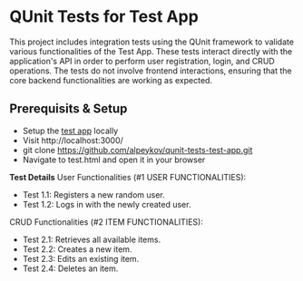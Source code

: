 # QUnit Tests for Test App
This project includes integration tests using the QUnit framework to validate various functionalities of the Test App. These tests interact directly with the application's API in order to perform user registration, login, and CRUD operations. The tests do not involve frontend interactions, ensuring that the core backend functionalities are working as expected.

## Prerequisits & Setup
- Setup the [test app](https://github.com/alpeykov/test-app/blob/master/README.md) locally 
- Visit http://localhost:3000/
- git clone https://github.com/alpeykov/qunit-tests-test-app.git
- Navigate to test.html and open it in your browser

**Test Details**
User Functionalities (#1 USER FUNCTIONALITIES):
- Test 1.1: Registers a new random user.
- Test 1.2: Logs in with the newly created user.

CRUD Functionalities (#2 ITEM FUNCTIONALITIES):

- Test 2.1: Retrieves all available items.
- Test 2.2: Creates a new item.
- Test 2.3: Edits an existing item.
- Test 2.4: Deletes an item.
